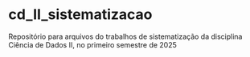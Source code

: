 # cd_II_sistematizacao
Repositório para arquivos do trabalhos de sistematização da disciplina Ciência de Dados II, no primeiro semestre de 2025 
